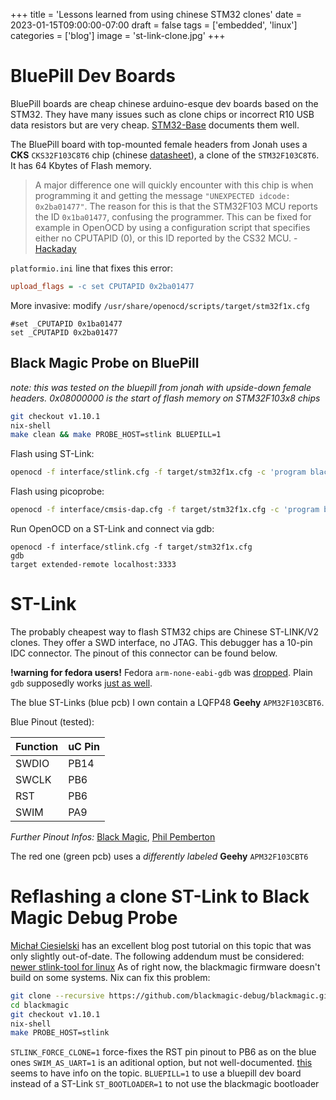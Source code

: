 +++
title = 'Lessons learned from using chinese STM32 clones'
date = 2023-01-15T09:00:00-07:00
draft = false
tags = ['embedded', 'linux']
categories = ['blog']
image = 'st-link-clone.jpg'
+++

# BluePill Dev Boards

BluePill boards are cheap chinese arduino-esque dev boards based on the STM32. They have many issues such as clone chips or incorrect R10 USB data resistors but are very cheap. [STM32-Base](https://stm32-base.org/boards/STM32F103C8T6-Blue-Pill.html) documents them well.

The BluePill board with top-mounted female headers from Jonah uses a **CKS** ```CKS32F103C8T6``` chip (chinese [datasheet](obsidian://open?vault=mastermind&file=3-ressources%2Ftech%2Fdatenbl%C3%A4tter%2Fbauteile-elektro%2FCKS-CKS32F103C8T6_C556576.pdf)), a clone of the ```STM32F103C8T6```. It has 64 Kbytes of Flash memory.

> A major difference one will quickly encounter with this chip is when programming it and getting the message `"UNEXPECTED idcode: 0x2ba01477"`. The reason for this is that the STM32F103 MCU reports the ID `0x1ba01477`, confusing the programmer. This can be fixed for example in OpenOCD by using a configuration script that specifies either no CPUTAPID (0), or this ID reported by the CS32 MCU.
> \- [Hackaday](https://hackaday.com/2020/10/22/stm32-clones-the-good-the-bad-and-the-ugly/)

```platformio.ini``` line that fixes this error:
```ini
upload_flags = -c set CPUTAPID 0x2ba01477
```

More invasive: modify ```/usr/share/openocd/scripts/target/stm32f1x.cfg```
```
#set _CPUTAPID 0x1ba01477
set _CPUTAPID 0x2ba01477
```

## Black Magic Probe on BluePill

*note: this was tested on the bluepill from jonah with upside-down female headers. 0x08000000 is the start of flash memory on STM32F103x8 chips*

```bash
git checkout v1.10.1
nix-shell
make clean && make PROBE_HOST=stlink BLUEPILL=1
```
Flash using ST-Link:
```bash
openocd -f interface/stlink.cfg -f target/stm32f1x.cfg -c 'program blackmagic.bin verify reset exit 0x08000000'
```
Flash using picoprobe:
```bash
openocd -f interface/cmsis-dap.cfg -f target/stm32f1x.cfg -c 'program blackmagic.bin verify reset exit 0x08000000'
```
Run OpenOCD on a ST-Link and connect via gdb:
```
openocd -f interface/stlink.cfg -f target/stm32f1x.cfg
gdb
target extended-remote localhost:3333
```

# ST-Link

The probably cheapest way to flash STM32 chips are Chinese ST-LINK/V2 clones. They offer a SWD interface, no JTAG. This debugger has a 10-pin IDC connector. The pinout of this connector can be found below.

**!warning for fedora users!** Fedora ```arm-none-eabi-gdb``` was [dropped](https://src.fedoraproject.org/rpms/arm-none-eabi-gdb). Plain ```gdb``` supposedly works [just as well](https://github.com/rust-embedded/book/pull/335).

The blue ST-Links (blue pcb) I own contain a LQFP48 **Geehy** ```APM32F103CBT6```.

Blue Pinout (tested):

| Function | uC Pin |
| -------- | ------ |
| SWDIO    | PB14   |
| SWCLK    | PB6    |
| RST      | PB6    |
| SWIM     | PA9    |

*Further Pinout Infos:* [Black Magic](https://github.com/blackmagic-debug/blackmagic/tree/main/src/platforms/stlink#reverting-to-original-st-firmware-with-running-bmp-firmware), [Phil Pemberton](https://philpem.me.uk/elec/stlink-blackmagic)

The red one (green pcb) uses a *differently labeled* **Geehy** ```APM32F103CBT6```

# Reflashing a clone ST-Link to Black Magic Debug Probe

[Michał Ciesielski](https://ciesie.com/post/black_magic_probe_stlink/) has an excellent blog post tutorial on this topic that was only slightly out-of-date. The following addendum must be considered:
[newer stlink-tool for linux](https://github.com/GabyPCgeeK/stlink-tool)
As of right now, the blackmagic firmware doesn't build on some systems. Nix can fix this problem:
```bash
git clone --recursive https://github.com/blackmagic-debug/blackmagic.git
cd blackmagic
git checkout v1.10.1
nix-shell
make PROBE_HOST=stlink
```
```STLINK_FORCE_CLONE=1``` force-fixes the RST pin pinout to PB6 as on the blue ones
```SWIM_AS_UART=1``` is an aditional option, but not well-documented. [this](https://philpem.me.uk/elec/stlink-blackmagic) seems to have info on the topic.
```BLUEPILL=1``` to use a bluepill dev board instead of a ST-Link
```ST_BOOTLOADER=1``` to not use the blackmagic bootloader
